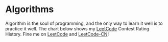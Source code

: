 # Algorithms

Algorithm is the soul of programming, and the only way to learn it well is to practice it well. The chart below shows my [LeetCode](https://leetcode.com/lucienzhang/) Contest Rating History. Fine me on [LeetCode](https://leetcode.com/lucienzhang/) and [LeetCode-CN](https://leetcode-cn.com/u/lucien_z/)!

<LeetCode />


[comment]: # "# todo: merge sort, longest common subsequence, longest palindromic subsequence, longest palindromic substring, 正序对，逆序对，树状数组(bit)，线段树，单调队列，单调栈，回溯，dp， rmq, fenwich tree，SegmentTree, 环检测"
